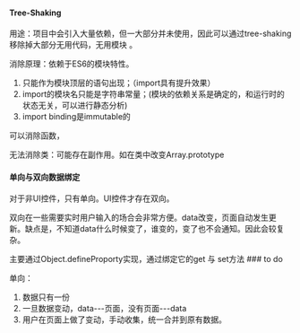 #### Tree-Shaking

用途：项目中会引入大量依赖，但一大部分并未使用，因此可以通过tree-shaking移除掉大部分无用代码，无用模块 。

消除原理：依赖于ES6的模块特性。

1. 只能作为模块顶层的语句出现；（import具有提升效果）
2. import的模块名只能是字符串常量；(模块的依赖关系是确定的，和运行时的状态无关，可以进行静态分析)
3. import binding是immutable的



可以消除函数，

无法消除类：可能存在副作用。如在类中改变Array.prototype

#### 单向与双向数据绑定

对于非UI控件，只有单向。UI控件才存在双向。

双向在一些需要实时用户输入的场合会非常方便。data改变，页面自动发生更新。缺点是，不知道data什么时候变了，谁变的，变了也不会通知。因此会较复杂。

主要通过Object.defineProporty实现，通过绑定它的get 与 set方法  ### to do

单向： 

1. 数据只有一份
2. 一旦数据变动，data---页面，没有页面---data
3. 用户在页面上做了变动，手动收集，统一合并到原有数据。